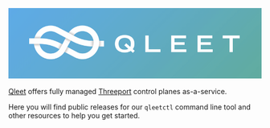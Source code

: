 [<img src="img/qleet-logo-light-blue-narrow.jpg">](https://qleet.io/)

[Qleet](https://qleet.io/) offers fully managed
[Threeport](https://www.threeport.io/) control planes as-a-service.

Here you will find public releases for our `qleetctl` command line tool and
other resources to help you get started.

